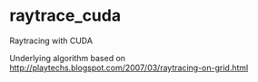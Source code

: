 # raytrace_cuda
Raytracing with CUDA

Underlying algorithm based on http://playtechs.blogspot.com/2007/03/raytracing-on-grid.html
